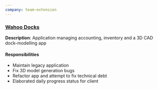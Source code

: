 ```yaml
---
company: team-extension
---
```


### [Wahoo Docks](https://www.wahoodocks.com/)

**Description**: Application managing accounting, inventory and a 3D CAD dock-modelling app

#### Responsibilities
- Maintain legacy application
- Fix 3D model generation bugs
- Refactor app and attempt to fix technical debt
- Elaborated daily progress status for client

